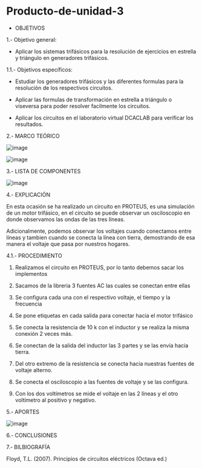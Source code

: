 # Producto-de-unidad-3
* OBJETIVOS

 1.- Objetivo general:

  - Aplicar los sistemas trifásicos para la resolución de ejercicios en estrella y triángulo en generadores trifásicos.
  
 1.1.- Objetivos específicos:
  
  - Estudiar los generadores trifásicos y las diferentes formulas para la resolución de los respectivos circuitos.
  
  - Aplicar las formulas de transformación en estrella a triángulo o viseversa para poder resolver facilmente los circuitos.
  
  - Aplicar los circuitos en el laboratorio virtual DCACLAB para verificar los resultados.
  
2.- MARCO TEÓRICO 

![image](https://user-images.githubusercontent.com/76132461/112912177-8be19400-90bc-11eb-84ba-635ab25b1a3b.png)

![image](https://user-images.githubusercontent.com/76132461/112911833-d4e51880-90bb-11eb-8373-1f206415d3c4.png)

3.- LISTA DE COMPONENTES

![image](https://user-images.githubusercontent.com/76132461/112934665-dcbab200-90e7-11eb-9ff8-46a14f5b858e.png)

4.- EXPLICACIÓN

En esta ocasión se ha realizado un circuito en PROTEUS, es una simulación de un motor trifásico, en el circuito se puede observar un osciloscopio en donde observamos las ondas de las tres líneas.

Adicionalmente, podemos observar los voltajes cuando conectamos entre líneas y tambien cuando se conecta la línea con tierra, demostrando de esa manera el voltaje que pasa por nuestros hogares.

4.1.- PROCEDIMIENTO

1. Realizamos el circuito en PROTEUS, por lo tanto debemos sacar los implementos

2. Sacamos de la libreria 3 fuentes AC las cuales se conectan entre ellas

3. Se configura cada una con el respectivo voltaje, el tiempo y la frecuencia

4. Se pone etiquetas en cada salida para conectar hacia el motor trifásico

5. Se conecta la resistencia de 10 k con el inductor y se realiza la misma conexión 2 veces más.

6. Se conectan de la salida del inductor las 3 partes y se las envía hacia tierra.

7. Del otro extremo de la resistencia se conecta hacia nuestras fuentes de voltaje alterno.

8. Se conecta el osciloscopio a las fuentes de voltaje y se las configura.

9. Con los dos voltímetros se mide el voltaje en las 2 líneas y el otro voltímetro al positivo y negativo.

5.- APORTES

![image](https://user-images.githubusercontent.com/76132461/112931832-78e1ba80-90e2-11eb-82a6-e4c7c1504b0b.png)

6.- CONCLUSIONES

7.- BILBIOGRAFÍA 

Floyd, T.L. (2007). Principios de circuitos eléctricos (Octava ed.)


